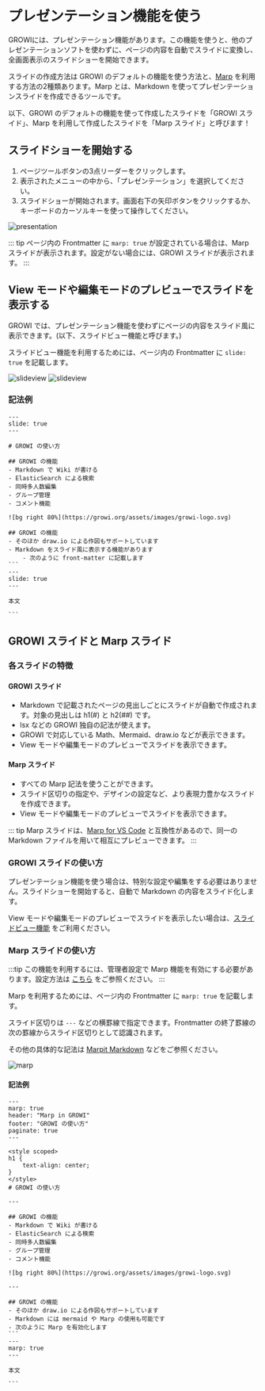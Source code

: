 # プレゼンテーション機能を使う

GROWIには、プレゼンテーション機能があります。この機能を使うと、他のプレゼンテーションソフトを使わずに、ページの内容を自動でスライドに変換し、全画面表示のスライドショーを開始できます。

スライドの作成方法は GROWI のデフォルトの機能を使う方法と、[Marp](https://marp.app/) を利用する方法の2種類あります。Marp とは、Markdown を使ってプレゼンテーションスライドを作成できるツールです。

以下、GROWI のデフォルトの機能を使って作成したスライドを「GROWI スライド」、Marp を利用して作成したスライドを「Marp スライド」と呼びます！

## スライドショーを開始する

1. ページツールボタンの3点リーダーをクリックします。
1. 表示されたメニューの中から、「プレゼンテーション」を選択してください。
1. スライドショーが開始されます。画面右下の矢印ボタンをクリックするか、キーボードのカーソルキーを使って操作してください。

<img :src="$withBase('/assets/images/ja/presentation.png')" alt="presentation">

::: tip
ページ内の Frontmatter に `marp: true` が設定されている場合は、Marp スライドが表示されます。設定がない場合には、GROWI スライドが表示されます。
:::

## View モードや編集モードのプレビューでスライドを表示する

GROWI では、プレゼンテーション機能を使わずにページの内容をスライド風に表示できます。(以下、スライドビュー機能と呼びます。)

スライドビュー機能を利用するためには、ページ内の Frontmatter に `slide: true` を記載します。

<img :src="$withBase('/assets/images/ja/slide_preview.png')" alt="slideview">

<img :src="$withBase('/assets/images/ja/slide_view.png')" alt="slideview">

### 記法例

~~~slide view
---
slide: true
---

# GROWI の使い方

## GROWI の機能
- Markdown で Wiki が書ける
- ElasticSearch による検索
- 同時多人数編集
- グループ管理
- コメント機能

![bg right 80%](https://growi.org/assets/images/growi-logo.svg)

## GROWI の機能
- そのほか draw.io による作図もサポートしています
- Markdown をスライド風に表示する機能があります
    - 次のように front-matter に記載します
```
---
slide: true
---

本文

```
~~~

## GROWI スライドと Marp スライド

### 各スライドの特徴

#### GROWI スライド

- Markdown で記載されたページの見出しごとにスライドが自動で作成されます。対象の見出しは h1(#) と h2(##) です。
- lsx などの GROWI 独自の記法が使えます。
- GROWI で対応している Math、Mermaid、draw.io などが表示できます。
- View モードや編集モードのプレビューでスライドを表示できます。

#### Marp スライド

- すべての Marp 記法を使うことができます。
- スライド区切りの指定や、デザインの設定など、より表現力豊かなスライドを作成できます。
- View モードや編集モードのプレビューでスライドを表示できます。

::: tip
Marp スライドは、[Marp for VS Code](https://github.com/marp-team/marp-vscode) と互換性があるので、同一の Markdown ファイルを用いて相互にプレビューできます。
:::

### GROWI スライドの使い方

プレゼンテーション機能を使う場合は、特別な設定や編集をする必要はありません。スライドショーを開始すると、自動で Markdown の内容をスライド化します。

View モードや編集モードのプレビューでスライドを表示したい場合は、[スライドビュー機能](/ja/guide/features/presentation.html#view-モードや編集モードのプレビューでスライドを表示する) をご利用ください。

### Marp スライドの使い方

:::tip
この機能を利用するには、管理者設定で Marp 機能を有効にする必要があります。設定方法は [こちら](/ja/admin-guide/management-cookbook/marp.html) をご参照ください。
:::

Marp を利用するためには、ページ内の Frontmatter に `marp: true` を記載します。

スライド区切りは `---` などの横罫線で指定できます。Frontmatter の終了罫線の次の罫線からスライド区切りとして認識されます。

その他の具体的な記法は [Marpit Markdown](https://marpit.marp.app/markdown) などをご参照ください。

<img :src="$withBase('/assets/images/ja/marp.png')" alt="marp">

#### 記法例

~~~marp
---
marp: true
header: "Marp in GROWI"
footer: "GROWI の使い方"
paginate: true
---

<style scoped>
h1 {
    text-align: center;
}
</style>
# GROWI の使い方

---

## GROWI の機能
- Markdown で Wiki が書ける
- ElasticSearch による検索
- 同時多人数編集
- グループ管理
- コメント機能

![bg right 80%](https://growi.org/assets/images/growi-logo.svg)

---

## GROWI の機能
- そのほか draw.io による作図もサポートしています
- Markdown には mermaid や Marp の使用も可能です
- 次のように Marp を有効化します
```
---
marp: true
---

本文

```
~~~
